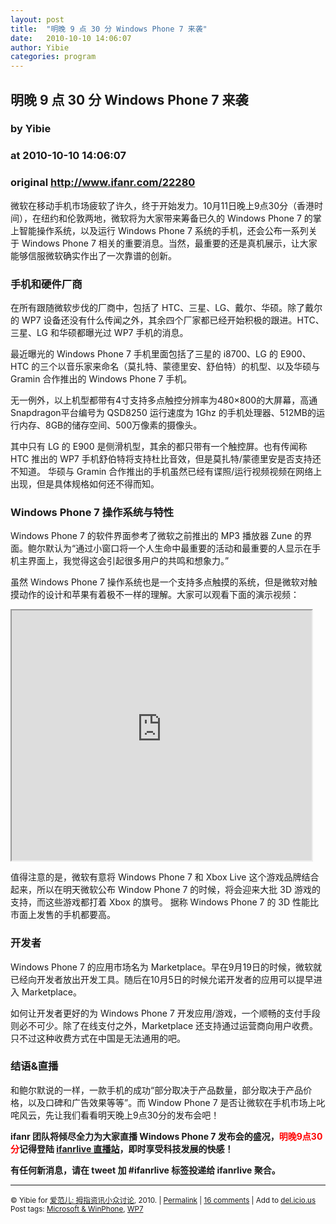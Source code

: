 ```yaml
---
layout: post
title:  "明晚 9 点 30 分 Windows Phone 7 来袭"
date:   2010-10-10 14:06:07
author: Yibie
categories: program
---
```


## 明晚 9 点 30 分 Windows Phone 7 来袭
### by Yibie
### at 2010-10-10 14:06:07
### original <http://www.ifanr.com/22280>

<p>微软在移动手机市场疲软了许久，终于开始发力。10月11日晚上9点30分（香港时间），在纽约和伦敦两地，微软将为大家带来筹备已久的 Windows Phone 7 的掌上智能操作系统，以及运行 Windows Phone 7 系统的手机，还会公布一系列关于 Windows Phone 7 相关的重要消息。当然，最重要的还是真机展示，让大家能够信服微软确实作出了一次靠谱的创新。</p>
<h3><span style="font-weight:bold">手机和硬件厂商 </span></h3>
<p>在所有跟随微软步伐的厂商中，包括了 HTC、三星、LG、戴尔、华硕。除了戴尔的 WP7 设备还没有什么传闻之外，其余四个厂家都已经开始积极的跟进。HTC、三星、LG 和华硕都曝光过 WP7 手机的消息。</p>
<p>最近曝光的 Windows Phone 7 手机里面包括了三星的 i8700、LG 的 E900、 HTC 的三个以音乐家来命名（莫扎特、蒙德里安、舒伯特）的机型、以及华硕与 Gramin 合作推出的 Windows Phone 7 手机。</p>
<p>无一例外，以上机型都带有4寸支持多点触控分辨率为480×800的大屏幕，高通Snapdragon平台编号为 QSD8250 运行速度为 1Ghz 的手机处理器、512MB的运行内存、8GB的储存空间、500万像素的摄像头。</p>
<p>其中只有 LG 的 E900 是侧滑机型，其余的都只带有一个触控屏。也有传闻称 HTC 推出的 WP7 手机舒伯特将支持杜比音效，但是莫扎特/蒙德里安是否支持还不知道。 华硕与 Gramin 合作推出的手机虽然已经有谍照/运行视频视频在网络上出现，但是具体规格如何还不得而知。</p>
<h3><span style="font-weight:bold">Windows Phone 7 操作系统与特性 </span></h3>
<p>Windows Phone 7 的软件界面参考了微软之前推出的 MP3 播放器 Zune 的界面。鲍尔默认为“通过小窗口将一个人生命中最重要的活动和最重要的人显示在手机主界面上，我觉得这会引起很多用户的共鸣和想象力。”</p>
<p>虽然 Windows Phone 7 操作系统也是一个支持多点触摸的系统，但是微软对触摸动作的设计和苹果有着极不一样的理解。大家可以观看下面的演示视频：</p>
<p><iframe src="http://reader.googleusercontent.com/reader/embediframe?src=http://player.youku.com/player.php/sid/XMTkxMDExNzc2/v.swf&amp;width=480&amp;height=400" width="480" height="400"></iframe></p>
<p>值得注意的是，微软有意将 Windows Phone 7 和 Xbox Live 这个游戏品牌结合起来，所以在明天微软公布 Window Phone 7 的时候，将会迎来大批 3D 游戏的支持，而这些游戏都打着 Xbox 的旗号。 据称 Windows Phone 7 的 3D 性能比市面上发售的手机都要高。</p>
<h3><span style="font-weight:bold">开发者 </span></h3>
<p>Windows Phone 7 的应用市场名为 Marketplace。早在9月19日的时候，微软就已经向开发者放出开发工具。随后在10月5日的时候允诺开发者的应用可以提早进入 Marketplace。</p>
<p>如何让开发者更好的为 Windows Phone 7 开发应用/游戏，一个顺畅的支付手段则必不可少。除了在线支付之外，Marketplace 还支持通过运营商向用户收费。只不过这种收费方式在中国是无法通用的吧。</p>
<h3><span style="font-weight:bold">结语&amp;直播</span></h3>
<p>和鲍尔默说的一样，一款手机的成功“部分取决于产品数量，部分取决于产品价格，以及口碑和广告效果等等”。而 Window Phone 7 是否让微软在手机市场上叱咤风云，先让我们看看明天晚上9点30分的发布会吧！</p>
<p><strong>ifanr 团队将倾尽全力为大家直播 Windows Phone 7 发布会的盛况，<span style="color:#ff0000">明晚9点30分</span>记得登陆 <a href="http://live.ifanr.com/">ifanrlive 直播站</a>，即时享受科技发展的快感！</strong></p>
<p><strong>有任何新消息，</strong><strong>请在 tweet 加 #ifanrlive 标签投递给 ifanrlive 聚合。</strong></p>
<hr>
<p><small>© Yibie for <a href="http://www.ifanr.com">爱范儿: 拇指资讯小众讨论</a>, 2010. |
<a href="http://www.ifanr.com/22280">Permalink</a> |
<a href="http://www.ifanr.com/22280#comments">16 comments</a> |
Add to
<a href="http://del.icio.us/post?url=http://www.ifanr.com/22280&amp;title=%E6%98%8E%E6%99%9A%209%20%E7%82%B9%2030%20%E5%88%86%20Windows%20Phone%207%20%E6%9D%A5%E8%A2%AD">del.icio.us</a>
<br>
Post tags: <a href="http://www.ifanr.com/tag/microsoft-winphone" rel="tag">Microsoft &amp; WinPhone</a>, <a href="http://www.ifanr.com/tag/wp7" rel="tag">WP7</a><br>
</small></p>
